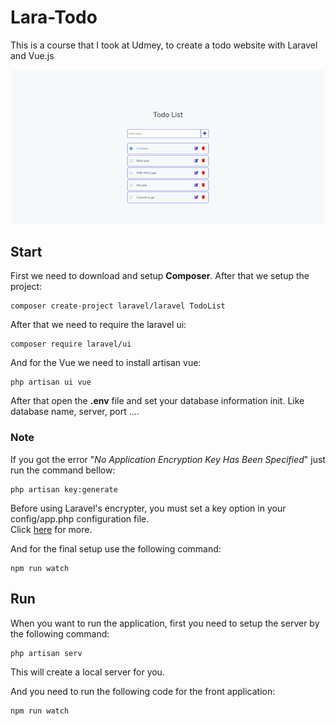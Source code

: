 # Lara-Todo

This is a course that I took at Udmey, to create a todo website with Laravel and Vue.js

<p align="center">
    <img src="assets/demo.gif" width="500" />
</p>

## Start
First we need to download and setup <b>Composer</b>. After that we setup the project:
```shell
composer create-project laravel/laravel TodoList
```

After that we need to require the laravel ui:
```shell
composer require laravel/ui
```

And for the Vue we need to install artisan vue:
```shell
php artisan ui vue
```

After that open the <b>.env</b> file and set your database information init. Like database name, server, port ....

### Note
If you got the error "<i>No Application Encryption Key Has Been Specified</i>" just run the command bellow:
```shell
php artisan key:generate
```
Before using Laravel's encrypter, you must set a key option in your config/app.php configuration file.<br />
Click [here](https://laravel.com/docs/7.x/encryption#configuration) for more.

And for the final setup use the following command:
```shell
npm run watch
```

## Run
When you want to run the application, first you need to setup the server by the following command:
```shell
php artisan serv
```
This will create a local server for you.

And you need to run the following code for the front application:
```shell
npm run watch
```